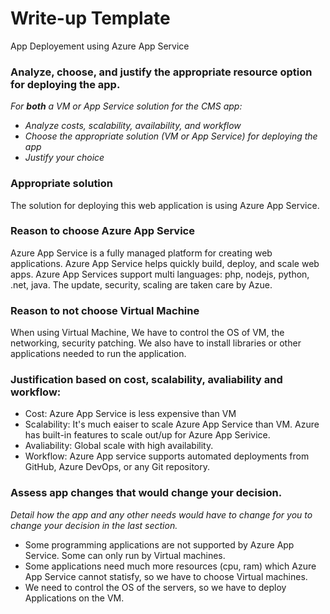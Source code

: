 # Write-up Template
App Deployement using Azure App Service

### Analyze, choose, and justify the appropriate resource option for deploying the app.

*For **both** a VM or App Service solution for the CMS app:*
- *Analyze costs, scalability, availability, and workflow*
- *Choose the appropriate solution (VM or App Service) for deploying the app*
- *Justify your choice*
### Appropriate solution
The solution for deploying this web application is using Azure App Service.

### Reason to choose Azure App Service
Azure App Service is a fully managed platform for creating web applications.
Azure App Service helps quickly build, deploy, and scale web apps.
Azure App Services support multi languages: php, nodejs, python, .net, java.
The update, security, scaling are taken care by Azue.

### Reason to not choose Virtual Machine
When using Virtual Machine, We have to control the OS of VM, the networking, security patching.
We also have to install libraries or other applications needed to run the application.

### Justification based on cost, scalability, avaliability and workflow:
- Cost: Azure App Service is less expensive than VM
- Scalability: It's much eaiser to scale Azure App Service than VM. Azure has built-in features to scale out/up for Azure App Serivice.
- Avaliability: Global scale with high availability.
- Workflow: Azure App service supports automated deployments from GitHub, Azure DevOps, or any Git repository.

### Assess app changes that would change your decision.

*Detail how the app and any other needs would have to change for you to change your decision in the last section.* 
- Some programming applications are not supported by Azure App Service. Some can only run by Virtual machines.
- Some applications need much more resources (cpu, ram) which Azure App Service cannot statisfy, so we have to choose Virtual machines.
- We need to control the OS of the servers, so we have to deploy Applications on the VM.